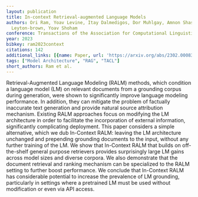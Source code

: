 ```yaml
---
layout: publication
title: In-context Retrieval-augmented Language Models
authors: Ori Ram, Yoav Levine, Itay Dalmedigos, Dor Muhlgay, Amnon Shashua, Kevin
  Leyton-brown, Yoav Shoham
conference: Transactions of the Association for Computational Linguistics
year: 2023
bibkey: ram2023context
citations: 142
additional_links: [{name: Paper, url: 'https://arxiv.org/abs/2302.00083'}]
tags: ["Model Architecture", "RAG", "TACL"]
short_authors: Ram et al.
---
```

Retrieval-Augmented Language Modeling (RALM) methods, which condition a
language model (LM) on relevant documents from a grounding corpus during
generation, were shown to significantly improve language modeling performance.
In addition, they can mitigate the problem of factually inaccurate text
generation and provide natural source attribution mechanism. Existing RALM
approaches focus on modifying the LM architecture in order to facilitate the
incorporation of external information, significantly complicating deployment.
This paper considers a simple alternative, which we dub In-Context RALM:
leaving the LM architecture unchanged and prepending grounding documents to the
input, without any further training of the LM. We show that In-Context RALM
that builds on off-the-shelf general purpose retrievers provides surprisingly
large LM gains across model sizes and diverse corpora. We also demonstrate that
the document retrieval and ranking mechanism can be specialized to the RALM
setting to further boost performance. We conclude that In-Context RALM has
considerable potential to increase the prevalence of LM grounding, particularly
in settings where a pretrained LM must be used without modification or even via
API access.